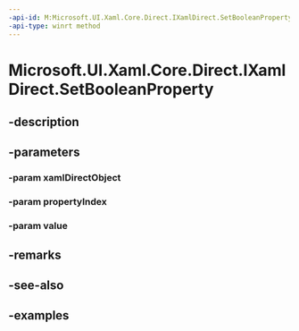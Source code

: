 ```yaml
---
-api-id: M:Microsoft.UI.Xaml.Core.Direct.IXamlDirect.SetBooleanProperty(Microsoft.UI.Xaml.Core.Direct.XamlDirectObject,Microsoft.UI.Xaml.Core.Direct.XamlPropertyIndex,System.Boolean)
-api-type: winrt method
---
```


<!-- Method syntax.
public void IXamlDirect.SetBooleanProperty(XamlDirectObject xamlDirectObject, XamlPropertyIndex propertyIndex, Boolean value)
-->

# Microsoft.UI.Xaml.Core.Direct.IXamlDirect.SetBooleanProperty

## -description

## -parameters
### -param xamlDirectObject

### -param propertyIndex

### -param value

## -remarks

## -see-also

## -examples

